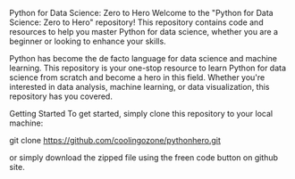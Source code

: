 Python for Data Science: Zero to Hero
Welcome to the "Python for Data Science: Zero to Hero" repository! This repository contains code and resources to help you master Python for data science, whether you are a beginner or looking to enhance your skills.


Python has become the de facto language for data science and machine learning. This repository is your one-stop resource to learn Python for data science from scratch and become a hero in this field. Whether you're interested in data analysis, machine learning, or data visualization, this repository has you covered.

Getting Started
To get started, simply clone this repository to your local machine:

git clone https://github.com/coolingozone/pythonhero.git

or simply download  the zipped file using the freen code button on github site.

